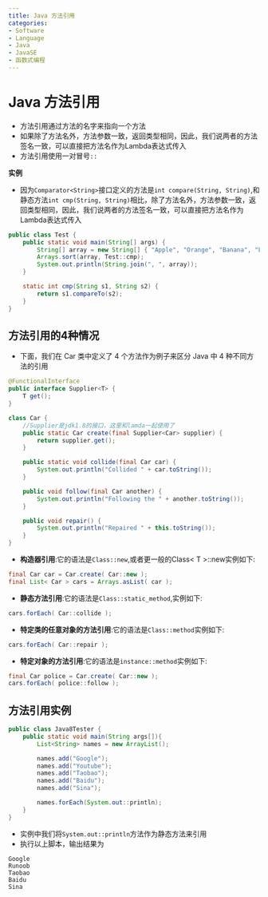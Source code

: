 ```yaml
---
title: Java 方法引用
categories:
- Software
- Language
- Java
- JavaSE
- 函数式编程
---
```

# Java 方法引用

- 方法引用通过方法的名字来指向一个方法
- 如果除了方法名外，方法参数一致，返回类型相同，因此，我们说两者的方法签名一致，可以直接把方法名作为Lambda表达式传入
- 方法引用使用一对冒号`::`

**实例**

- 因为`Comparator<String>`接口定义的方法是`int compare(String, String)`,和静态方法`int cmp(String, String)`相比，除了方法名外，方法参数一致，返回类型相同，因此，我们说两者的方法签名一致，可以直接把方法名作为Lambda表达式传入

```java
public class Test {
    public static void main(String[] args) {
        String[] array = new String[] { "Apple", "Orange", "Banana", "Lemon" };
        Arrays.sort(array, Test::cmp);
        System.out.println(String.join(", ", array));
    }

    static int cmp(String s1, String s2) {
        return s1.compareTo(s2);
    }
}
```

## 方法引用的4种情况

- 下面，我们在 Car 类中定义了 4 个方法作为例子来区分 Java 中 4 种不同方法的引用

```java
@FunctionalInterface
public interface Supplier<T> {
    T get();
}

class Car {
    //Supplier是jdk1.8的接口，这里和lamda一起使用了
    public static Car create(final Supplier<Car> supplier) {
        return supplier.get();
    }

    public static void collide(final Car car) {
        System.out.println("Collided " + car.toString());
    }

    public void follow(final Car another) {
        System.out.println("Following the " + another.toString());
    }

    public void repair() {
        System.out.println("Repaired " + this.toString());
    }
}
```

- **构造器引用**:它的语法是`Class::new`,或者更一般的Class< T >::new实例如下:

```java
final Car car = Car.create( Car::new );
final List< Car > cars = Arrays.asList( car );
```

- **静态方法引用**:它的语法是`Class::static_method`,实例如下:

```java
cars.forEach( Car::collide );
```

- **特定类的任意对象的方法引用**:它的语法是`Class::method`实例如下:

```java
cars.forEach( Car::repair );
```

- **特定对象的方法引用**:它的语法是`instance::method`实例如下:

```java
final Car police = Car.create( Car::new );
cars.forEach( police::follow );
```

## 方法引用实例

```java
public class Java8Tester {
    public static void main(String args[]){
        List<String> names = new ArrayList();

        names.add("Google");
        names.add("Youtube");
        names.add("Taobao");
        names.add("Baidu");
        names.add("Sina");

        names.forEach(System.out::println);
    }
}
```

- 实例中我们将`System.out::println`方法作为静态方法来引用
- 执行以上脚本，输出结果为

```
Google
Runoob
Taobao
Baidu
Sina
```